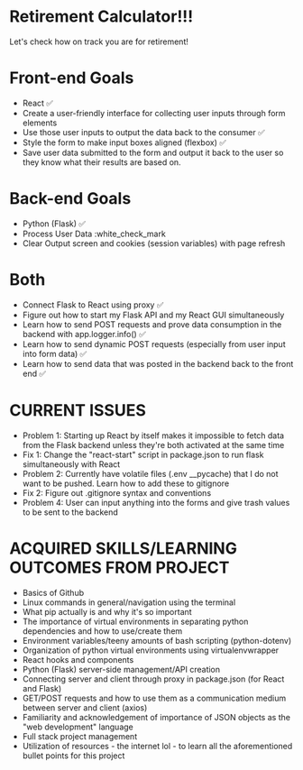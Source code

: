 # Retirement Calculator!!!
 Let's check how on track you are for retirement!

 # Front-end Goals
 - React :white_check_mark:
 - Create a user-friendly interface for collecting user inputs through form elements
 - Use those user inputs to output the data back to the consumer :white_check_mark:
 - Style the form to make input boxes aligned (flexbox) :white_check_mark:
 - Save user data submitted to the form and output it back to the user so they know what their results are based on.

 # Back-end Goals
 - Python (Flask) :white_check_mark:
 - Process User Data :white_check_mark
 - Clear Output screen and cookies (session variables) with page refresh

 # Both
 - Connect Flask to React using proxy :white_check_mark:
 - Figure out how to start my Flask API and my React GUI simultaneously
 - Learn how to send POST requests and prove data consumption in the backend with app.logger.info() :white_check_mark:
 - Learn how to send dynamic POST requests (especially from user input into form data) :white_check_mark:
 - Learn how to send data that was posted in the backend back to the front end :white_check_mark:

 # CURRENT ISSUES
 - Problem 1: Starting up React by itself makes it impossible to fetch data from the Flask backend unless they're both activated at the same time
 - Fix 1: Change the "react-start" script in package.json to run flask simultaneously with React
 - Problem 2: Currently have volatile files (.env __pycache) that I do not want to be pushed. Learn how to add these to gitignore
 - Fix 2: Figure out .gitignore syntax and conventions
 - Problem 4: User can input anything into the forms and give trash values to be sent to the backend

 # ACQUIRED SKILLS/LEARNING OUTCOMES FROM PROJECT
 - Basics of Github
 - Linux commands in general/navigation using the terminal
 - What pip actually is and why it's so important
 - The importance of virtual environments in separating python dependencies and how to use/create them
 - Environment variables/teeny amounts of bash scripting (python-dotenv)
 - Organization of python virtual environments using virtualenvwrapper
 - React hooks and components
 - Python (Flask) server-side management/API creation
 - Connecting server and client through proxy in package.json (for React and Flask)
 - GET/POST requests and how to use them as a communication medium between server and client (axios)
 - Familiarity and acknowledgement of importance of JSON objects as the "web development" language
 - Full stack project management
 - Utilization of resources - the internet lol - to learn all the aforementioned bullet points for this project


